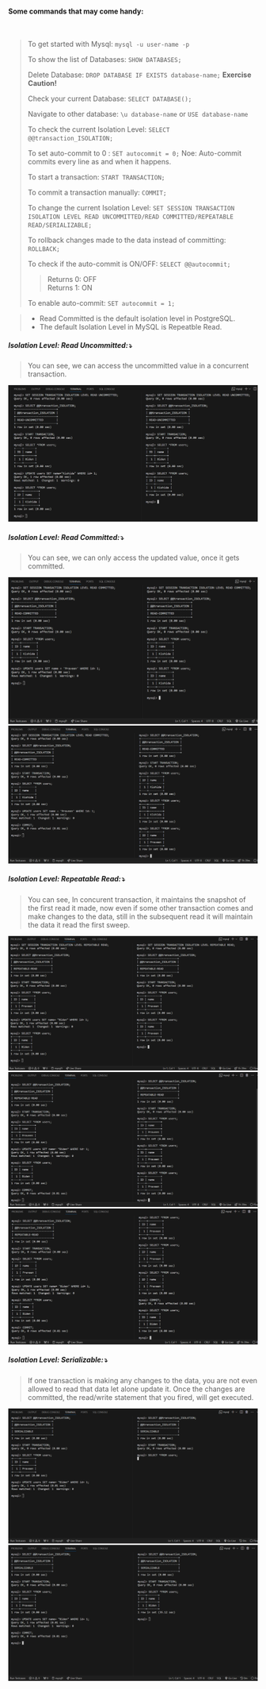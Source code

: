 
#### Some commands that may come handy:  
<br>

> To get started with Mysql:
> `mysql -u user-name -p`
>
> To show the list of Databases:  `SHOW DATABASES;`
> 
> Delete Database: `DROP DATABASE IF EXISTS database-name;`  **Exercise Caution!**
>
> Check your current Database: `SELECT DATABASE();`
>
> Navigate to other database: `\u database-name` or `USE database-name`
>
> To check the current Isolation Level: `SELECT @@transaction_ISOLATION;`
>
> To set auto-commit to 0 : `SET autocommit = 0;`
> Noe: Auto-commit commits every line as and when it happens.
>
> To start a transaction: `START TRANSACTION;`
>
> To commit a transaction manually: `COMMIT;`
>
> To change the current Isolation Level: `SET SESSION TRANSACTION ISOLATION LEVEL READ UNCOMMITTED/READ COMMITTED/REPEATABLE READ/SERIALIZABLE;`
>
> To rollback changes made to the data instead of committing: `ROLLBACK;`
>
> To check if the auto-commit is ON/OFF: `SELECT @@autocommit;`
>  > Returns 0: OFF <br>
>  > Returns 1: ON
>
> To enable auto-commit: `SET autocommit = 1;`
>

> - Read Committed is the default isolation level in PostgreSQL.
> - The default Isolation Level in MySQL is Repeatble Read.


##### Isolation Level: Read Uncommitted:⤵️
> You can see, we can access the uncommitted value in a concurrent transaction.

![Read Uncommitted Screen Shot](Images/Read-Uncommitted.png)


##### Isolation Level: Read Committed:⤵️
> You can see, we can only access the updated value, once it gets committed.

![Read Committed Screen Shot-1](Images/Read-Committed-1.png)
<br>
![Read Committed Screen Shot-2 ](Images/Read-Committed-2.png)

##### Isolation Level: Repeatable Read:⤵️
> You can see, In concurent transaction, it maintains the snapshot of the first read it made, now even if some other transaction comes and make changes to the data, still in the subsequent read it will maintain the data it read the first sweep.

![Repeatable Read Screen Shot-1](Images/Repeatable-Read-1.png)
<br>
![Repeatable Read Screen Shot-2 ](Images/Repeatable-Read-2.png)
<br>
![Repeatable Read Screen Shot-3 ](Images/Repeatable-Read-3.png)


##### Isolation Level: Serializable:⤵️
> If one transaction is making any changes to the data, you are not even allowed to read that data let alone update it.
> Once the changes are committed, the read/write statement that you fired, will get executed.


![Serializable Screen Shot-1](Images/Serializable-1.png)
<br>
![Serializable Screen Shot-2 ](Images/Serializable-2.png)

